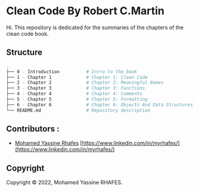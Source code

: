# Clean Code By Robert C.Martin
Hi. This repository is dedicated for the summaries of the chapters of the clean code book.

## Structure 

```bash
.
├── 0 - Introduction          # Intro to the book
├── 1 - Chapter 1             # Chapter 1: Clean Code
├── 2 - Chapter 2             # Chapter 2: Meaningful Names
├── 3 - Chapter 3             # Chapter 3: Functions
├── 4 - Chapter 4             # Chapter 4: Comments
├── 5 - Chapter 5             # Chapter 5: Formatting
├── 6 - Chapter 6             # Chapter 6: Objects And Data Structures
└── README.md                 # Repository description
```

## Contributors :

-  [Mohamed Yassine Rhafes](https://www.linkedin.com/in/myrhafes/) [https://www.linkedin.com/in/myrhafes/](https://www.linkedin.com/in/myrhafes/)

## Copyright

Copyright © 2022, Mohamed Yassine RHAFES.

